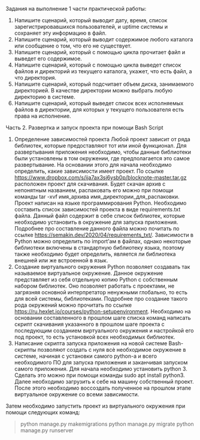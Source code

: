 Задания на выполнение 1 части практической работы:
  1. Напишите сценарий, который выводит дату, время, список
  зарегистрировавшихся пользователей, и uptime системы и сохраняет
  эту информацию в файл.
  2. Напишите сценарий, который выводит содержимое любого каталога
  или сообщение о том, что его не существует.
  3. Напишите сценарий, который с помощью цикла прочитает файл и
  выведет его содержимое.
  4. Напишите сценарий, который с помощью цикла выведет список
  файлов и директорий из текущего каталога, укажет, что есть файл, а
  что директория.
  5. Напишите сценарий, который подсчитает объем диска, занимаемого
  директорией. В качестве директории можно выбрать любую
  директорию в системе.
  6. Напишите сценарий, который выведет список всех исполняемых
  файлов в директории, для которых у текущего пользователя есть права
  на исполнение.


Часть 2. Развертка и запуск проекта при помощи Bash Script
  1. Определение зависимостей проекта
  Любой проект зависит от ряда библиотек, которые предоставляют тот
  или иной функционал. Для развертывания приложения необходимо, чтобы
  данные библиотеки были установлены в том окружении, где предполагается
  это самое развертывание.
  На основании этого для начала необходимо определить, какие
  зависимости имеет проект. По ссылке
  https://www.dropbox.com/s/ija7ax3sj6ysb0p/blocknote-master.tar.gz расположен
  проект для скачивания. Будет скачан архив с непонятным названием,
  распаковать его можно при помощи команды tar -xvf имя_архива
  имя_директории_для_распаковки. Проект написан на языке
  программирования Python. Необходимо составить список зависимостей
  проекта в виде requirements.txt файла. Данный файл содержит в себе список
  библиотек, которые необходимо установить в окружение для запуска
  приложения. Подробнее про составление данного файла можно почитать по
  ссылке https://semakin.dev/2020/04/requirements_txt/.
  Зависимости в Python можно определить по import’ам в файлах, однако
  некоторые библиотеки включены в стандартную библиотеку языка, поэтому
  также необходимо будет определить, является ли библиотека внешней или
  же встроенной в язык.
  2. Создание виртуального окружения
  Python позволяет создавать так называемое виртуальное окружение.
  Данное окружение представляет из себя отдельную копию Python с
  собственным набором библиотек. Оно позволяет работать с проектами, не
  загрязняя основной интерпретатор ненужными глобально, то есть для всей
  системы, библиотеками. Подробнее про создание такого рода окружений
  можно прочитать по ссылке https://ru.hexlet.io/courses/python-setupenvironment.
  Необходимо на основании составленного в прошлом шаге списка
  команд написать скрипт скачивания указанного в прошлом шаге проекта с
  последующим созданием виртуального окружения и настройкой его под
  проект, то есть установкой всех необходимых библиотек.
  3. Написание скрипта запуска приложения на новой системе
  Bash-скрипты позволяют создать с нуля всѐ необходимое окружение в
  системе, начиная с установки самого python-a и всего необходимого ПО для
  запуска приложения и заканчивая запуском самого приложения.
  Для начала необходимо установить python 3. Сделать это можно при
  помощи команды sudo apt install python3.
  Далее необходимо загрузить к себе на машину собственный проект.
  После этого необходимо воссоздать полученное на прошлом этапе
  виртуальное окружение со всеми зависимости.


  Затем необходимо запустить проект из виртуального окружения при помощи следующих команд:
  > python manage.py makemigrations
  > python manage.py migrate
  > python manage.py runserver
